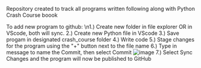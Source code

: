 Repository created to track all programs written following along with Python Crash Course boook

To add new program to github:
\n1.) Create new folder in file explorer OR in VScode, both will sync.
2.) Create new Python file in VScode
3.) Save progam in designated crash_course folder
4.) Write code
5.) Stage changes for the program using the "+" button next to the file name
6.) Type in message to name the Commit, then select Commit  ![image](https://github.com/CalvinAC/big_main_repo/assets/69804983/561b4bf3-625e-4ccd-8632-33e9a80be025)
7.) Select Sync Changes and the program will now be published to GitHub
